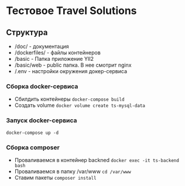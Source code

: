 # Тестовое Travel Solutions

## Структура
- /doc/ - документация
- /dockerfiles/ - файлы контейнеров
- /basic - Папка приложение YII2
- /basic/web - public папка. В нее смотрит nginx
- /.env - настройки окружения докер-сервиса

### Сборка docker-сервиса
- Сбилдить контейнеры `docker-compose build`
- Создать volume `docker volume create ts-mysql-data`
### Запуск docker-сервиса
`docker-compose up -d`

### Сборка composer
- Проваливаемся в контейнер backned `docker exec -it ts-backend bash`
- Проваливаемся в папку /var/www `cd /var/www`
- Ставим пакеты `composer install`